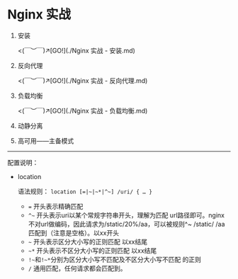 # Nginx 实战

1.   安装

     <(￣︶￣)↗[GO!](./Nginx 实战 - 安装.md)

2.   反向代理

     <(￣︶￣)↗[GO!](./Nginx 实战 - 反向代理.md)

3.   负载均衡

     <(￣︶￣)↗[GO!](./Nginx 实战 - 负载均衡.md)

4.   动静分离

5.   高可用——主备模式

---

配置说明：

-   location

    语法规则： `location [=|~|~*|^~] /uri/ { … }`

    -   `=` 开头表示精确匹配
    -   `^~` 开头表示uri以某个常规字符串开头，理解为匹配 url路径即可。nginx不对url做编码，因此请求为/static/20%/aa，可以被规则^~ /static/ /aa匹配到（注意是空格）。以xx开头
    -   `~` 开头表示区分大小写的正则匹配           以xx结尾
    -   `~*` 开头表示不区分大小写的正则匹配        以xx结尾
    -   `!~`和`!~*`分别为区分大小写不匹配及不区分大小写不匹配 的正则
    -   `/` 通用匹配，任何请求都会匹配到。
